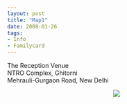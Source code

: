 ```yaml
---
layout: post
title: "Map1"
date: 2008-01-26
tags: 
- Info
- Familycard
---
```


<p class="box">
The Reception Venue<br>
NTRO Complex, Ghitorni<br> 
Mehrauli-Gurgaon Road, New Delhi
<p>
<p align="center">
  <img src="https://mahiwedsaniket.github.io/pictures/2.png"><br>
</p>